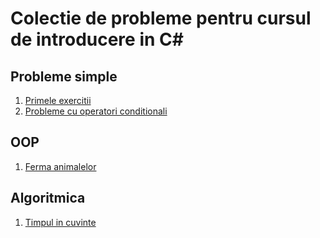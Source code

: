 # Colectie de probleme pentru cursul de introducere in C#

## Probleme simple
1. [Primele exercitii](probleme_simple/probleme_de_baza.md)
2. [Probleme cu operatori conditionali](probleme_simple/conditii.md)

## OOP
1. [Ferma animalelor](Interfete%20si%20clase%20abstracte/FermaAnimalelor/)

## Algoritmica

1. [Timpul in cuvinte](/Algoritmi/Timpul%20in%20cuvinte.md)
